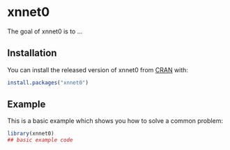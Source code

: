 
# xnnet0

<!-- badges: start -->
<!-- badges: end -->

The goal of xnnet0 is to ...

## Installation

You can install the released version of xnnet0 from [CRAN](https://CRAN.R-project.org) with:

``` r
install.packages("xnnet0")
```

## Example

This is a basic example which shows you how to solve a common problem:

``` r
library(xnnet0)
## basic example code
```

